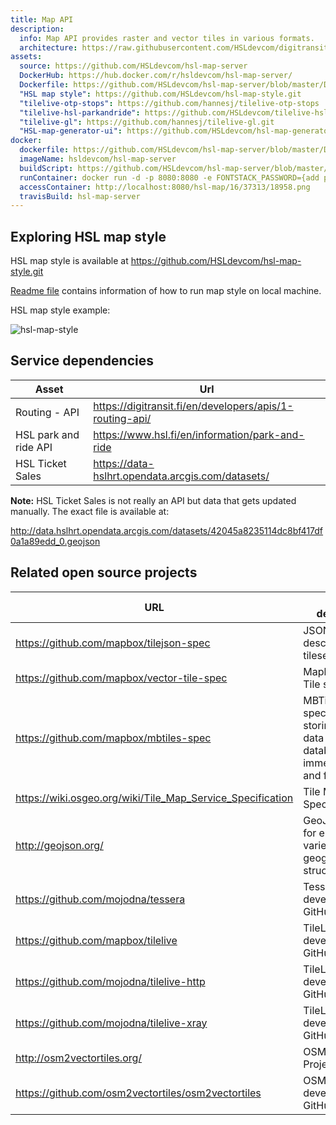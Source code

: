 ```yaml
---
title: Map API
description:
  info: Map API provides raster and vector tiles in various formats.
  architecture: https://raw.githubusercontent.com/HSLdevcom/digitransit-site/master/pages/en/developers/apis/3-map-api/x-service-architecture/architecture.xml
assets:
  source: https://github.com/HSLdevcom/hsl-map-server
  DockerHub: https://hub.docker.com/r/hsldevcom/hsl-map-server/
  Dockerfile: https://github.com/HSLdevcom/hsl-map-server/blob/master/Dockerfile
  "HSL map style": https://github.com/HSLdevcom/hsl-map-style.git
  "tilelive-otp-stops": https://github.com/hannesj/tilelive-otp-stops
  "tilelive-hsl-parkandride": https://github.com/HSLdevcom/tilelive-hsl-parkandride
  "tilelive-gl": https://github.com/hannesj/tilelive-gl.git
  "HSL-map-generator-ui": https://github.com/HSLdevcom/hsl-map-generator-ui
docker:
  dockerfile: https://github.com/HSLdevcom/hsl-map-server/blob/master/Dockerfile
  imageName: hsldevcom/hsl-map-server
  buildScript: https://github.com/HSLdevcom/hsl-map-server/blob/master/travis-build.sh
  runContainer: docker run -d -p 8080:8080 -e FONTSTACK_PASSWORD={add password here} --name hsl-map-server hsldevcom/hsl-map-server
  accessContainer: http://localhost:8080/hsl-map/16/37313/18958.png
  travisBuild: hsl-map-server 
---
```


## Exploring HSL map style

HSL map style is available at https://github.com/HSLdevcom/hsl-map-style.git

[Readme file](https://github.com/HSLdevcom/hsl-map-style/blob/master/README.md) contains information of how to run map style on local machine.

HSL map style example:

![hsl-map-style](http://api.digitransit.fi/hsl-map/16/37311/18963@2x.png)

## Service dependencies
| Asset                  |  Url                                                        |
|------------------------|-------------------------------------------------------------|
| Routing - API          | https://digitransit.fi/en/developers/apis/1-routing-api/
| HSL park and ride API  | https://www.hsl.fi/en/information/park-and-ride
| HSL Ticket Sales       | https://data-hslhrt.opendata.arcgis.com/datasets/

**Note:** HSL Ticket Sales is not really an API but data that gets updated manually. The exact file is available at:

http://data.hslhrt.opendata.arcgis.com/datasets/42045a8235114dc8bf417df0a1a89edd_0.geojson

## Related open source projects 

| URL                                                        | Project description                     |
|------------------------------------------------------------|-----------------------------------------|
| https://github.com/mapbox/tilejson-spec                    | JSON format for describing map tilesets
| https://github.com/mapbox/vector-tile-spec                 | Mapbox Vector Tile specification 
| https://github.com/mapbox/mbtiles-spec                     | MBTiles specification for storing tiled map data in SQLite databases for immediate usage and for transfer
| https://wiki.osgeo.org/wiki/Tile_Map_Service_Specification | Tile Map Service Specification
| http://geojson.org/                                       | GeoJSON format for encoding a variety of geographic data structures
| https://github.com/mojodna/tessera                         | Tessera development on GitHub
| https://github.com/mapbox/tilelive                         | TileLive development on GitHub
| https://github.com/mojodna/tilelive-http                   | TileLive http developement on GitHub
| https://github.com/mojodna/tilelive-xray                   | TileLive xray development on GitHub
| http://osm2vectortiles.org/                               | OSM2VectorTiles Project
| https://github.com/osm2vectortiles/osm2vectortiles         | OSM2VectorTiles development on GitHub

